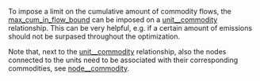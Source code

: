 To impose a limit on the cumulative amount of commodity flows, the [max\_cum\_in\_flow\_bound](@ref)
can be imposed on a [unit\_\_commodity](@ref) relationship. This can be very helpful, e.g. if
a certain amount of emissions should not be surpased throughout the optimization.

Note that, next to the [unit\_\_commodity](@ref) relationship, also the nodes connected to the units need to be
associated with their corresponding commodities, see [node\_\_commodity](@ref).
